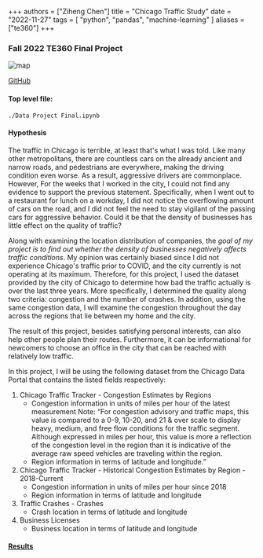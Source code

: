 +++
authors = ["Ziheng Chen"]
title = "Chicago Traffic Study"
date = "2022-11-27"
tags = [
    "python", "pandas", "machine-learning"
]
aliases = ["te360"]
+++

### Fall 2022 TE360 Final Project

![map](/images/projects/te360.png)

[GitHub](https://github.com/JackZihengChen/TE360/tree/main/Final%20Project)

#### Top level file:
`./Data Project Final.ipynb`

#### Hypothesis
The traffic in Chicago is terrible, at least that's what I was told. Like many other metropolitans, there are countless cars on the already ancient and narrow roads, and pedestrians are everywhere, making the driving condition even worse. As a result, aggressive drivers are commonplace. However, For the weeks that I worked in the city, I could not find any evidence to support the previous statement. Specifically, when I went out to a restaurant for lunch on a workday, I did not notice the overflowing amount of cars on
the road, and I did not feel the need to stay vigilant of the passing cars for aggressive behavior. Could it be that the density of businesses has little effect on the quality of traffic?

Along with examining the location distribution of companies, the *goal of my project is to find out whether the density of businesses negatively affects traffic conditions*. My opinion was certainly biased since I did not experience Chicago's traffic prior to COVID, and the city currently is not operating at its maximum. Therefore, for this project, I used the dataset provided by the city of Chicago to determine how bad the traffic actually is over the last three years. More specifically, I determined the quality along two criteria: congestion and the number of crashes. In addition, using the same congestion data, I will examine the congestion throughout the day across the regions that lie between my home and the city.

The result of this project, besides satisfying personal interests, can also help other people plan their routes. Furthermore, it can be informational for newcomers to choose an office in the city that can be reached with relatively low traffic.

In this project, I will be using the following dataset from the Chicago Data Portal that
contains the listed fields respectively:
1. Chicago Traffic Tracker - Congestion Estimates by Regions
    - Congestion information in units of miles per hour of the latest measurement
    Note: “For congestion advisory and traffic maps, this value is compared to a 0-9,
    10-20, and 21 & over scale to display heavy, medium, and free flow conditions for
    the traffic segment. Although expressed in miles per hour, this value is more a
    reflection of the congestion level in the region than it is indicative of the average
    raw speed vehicles are traveling within the region.
    - Region information in terms of latitude and longitude.”
2. Chicago Traffic Tracker - Historical Congestion Estimates by Region - 2018-Current
    - Congestion information in units of miles per hour since 2018
    - Region information in terms of latitude and longitude
3. Traffic Crashes - Crashes
    - Crash location in terms of latitude and longitude
4. Business Licenses
    - Business location in terms of latitude and longitude

#### [Results](https://github.com/JackZihengChen/TE360/blob/main/Final%20Project/Presentables/TE360%20Final%20Project%20Report.pdf)
    